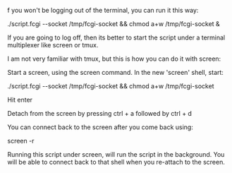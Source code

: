 f you won't be logging out of the terminal, you can run it this way:

./script.fcgi --socket /tmp/fcgi-socket && chmod a+w /tmp/fcgi-socket &

If you are going to log off, then its better to start the script under a terminal multiplexer like screen or tmux.

I am not very familiar with tmux, but this is how you can do it with screen:

Start a screen, using the screen command. In the new 'screen' shell, start:

./script.fcgi --socket /tmp/fcgi-socket && chmod a+w /tmp/fcgi-socket

Hit enter

Detach from the screen by pressing ctrl + a followed by ctrl + d

You can connect back to the screen after you come back using:

screen -r

Running this script under screen, will run the script in the background. You will be able to connect back to that shell when you re-attach to the screen.